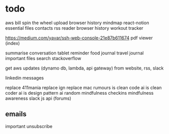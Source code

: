 # todo

aws bill
spin the wheel
upload browser history
mindmap
react-notion
essential files
contacts
rss reader
browser history
workout tracker

https://medium.com/yavar/ssh-web-console-21e87b611674
pdf viewer (index)

summarise conversation
tablet reminder
food journal
travel journal
important files
search stackoverflow

get aws updates (dynamo db, lambda, api gateway) from website, rss, slack

linkedin messages

replace 411mania
replace ign
replace mac rumours
is clean code ai
is clean coder ai
is design pattern ai
random mindfulness checkins
mindfulness awareness
slack js api (forums)

## emails

important
unsubscribe
